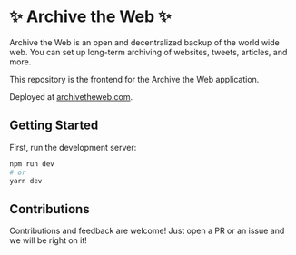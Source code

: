 # :sparkles: Archive the Web :sparkles:

Archive the Web is an open and decentralized backup of the world wide web. You can set up long-term archiving of websites, tweets, articles, and more.

This repository is the frontend for the Archive the Web application.

Deployed at [archivetheweb.com](https://archivetheweb.com/).

## Getting Started

First, run the development server:

```bash
npm run dev
# or
yarn dev
```

## Contributions

Contributions and feedback are welcome! Just open a PR or an issue and we will be right on it!

